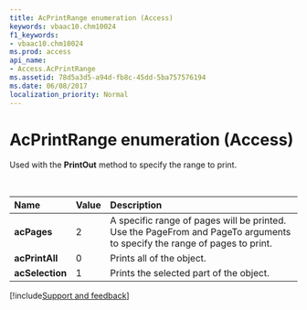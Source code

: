 ```yaml
---
title: AcPrintRange enumeration (Access)
keywords: vbaac10.chm10024
f1_keywords:
- vbaac10.chm10024
ms.prod: access
api_name:
- Access.AcPrintRange
ms.assetid: 78d5a3d5-a94d-fb8c-45dd-5ba757576194
ms.date: 06/08/2017
localization_priority: Normal
---
```



# AcPrintRange enumeration (Access)

Used with the **PrintOut** method to specify the range to print.

<br/>

|Name|Value|Description|
|:-----|:-----|:-----|
|**acPages**|2|A specific range of pages will be printed. Use the PageFrom and PageTo arguments to specify the range of pages to print.|
|**acPrintAll**|0|Prints all of the object.|
|**acSelection**|1|Prints the selected part of the object.|

[!include[Support and feedback](~/includes/feedback-boilerplate.md)]